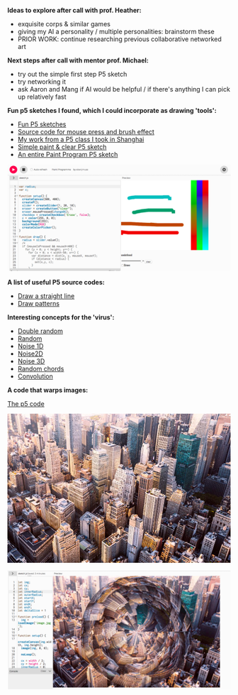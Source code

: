 **Ideas to explore after call with prof. Heather:**
- exquisite corps & similar games
- giving my AI a personality / multiple personalities: brainstorm these
- PRIOR WORK: continue researching previous collaborative networked art

**Next steps after call with mentor prof. Michael:**
- try out the simple first step P5 sketch
- try networking it
- ask Aaron and Mang if AI would be helpful / if there's anything I can pick up relatively fast

**Fun p5 sketches I found, which I could incorporate as drawing 'tools':**

- [Fun P5 sketches](https://www.maayanalbert.com/p5js-sketches)
- [Source code for mouse press and brush effect](https://processing.org/examples/mousepress.html)
- [My work from a P5 class I took in Shanghai](https://wp.nyu.edu/aleksandramedina/)
- [Simple paint & clear P5 sketch](https://editor.p5js.org/Jokester/sketches/rkIjK5N6m)
- [An entire Paint Program P5 sketch](https://editor.p5js.org/ebenjmuse/sketches/SyUM1iX0b)

![P5 sketch](/media/p5sketch-1.png)

**A list of useful P5 source codes:**
- [Draw a straight line](https://p5js.org/examples/drawing-continous-lines.html)
- [Draw patterns](https://p5js.org/examples/drawing-patterns.html)


**Interesting concepts for the 'virus':**
- [Double random](https://p5js.org/examples/math-double-random.html)
- [Random](https://p5js.org/examples/math-random.html)
- [Noise 1D](https://p5js.org/examples/math-noise1d.html)
- [Noise2D](https://p5js.org/examples/math-noise2d.html)
- [Noise 3D](https://p5js.org/examples/math-noise3d.html)
- [Random chords](https://p5js.org/examples/math-random-chords.html)
- [Convolution](https://p5js.org/examples/image-convolution.html)


**A code that warps images:**

[The p5 code](https://editor.p5js.org/am7625/sketches/SayLP6NhFQ)

![NYC](/media/image.jpg)

![NYC warped](/media/p5sketch-2.png)


